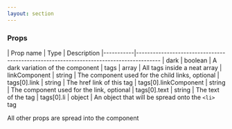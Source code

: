 ```yaml
---
layout: section
---
```


### Props

| Prop name | Type    | Description
|-----------|---------------------------------------------------------------------------------------
| dark          | boolean | A dark variation of the component
| tags          | array   | All tags inside a neat array
| linkComponent | string  | The component used for the child links, optional
| tags[0].link          | string  | The href link of this tag
| tags[0].linkComponent | string  | The component used for the link, optional
| tags[0].text          | string  | The text of the tag
| tags[0].li            | object  | An object that will be spread onto the `<li>` tag


All other props are spread into the component
